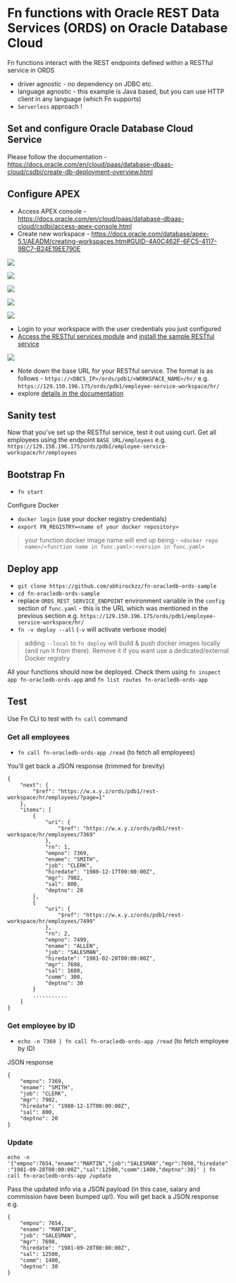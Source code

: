 # Fn functions with Oracle REST Data Services (ORDS) on Oracle Database Cloud

Fn functions interact with the REST endpoints defined within a RESTful service in ORDS

- driver agnostic - no dependency on JDBC etc.
- language agnostic - this example is Java based, but you can use HTTP client in any language (which Fn supports)
- `Serverless` approach !

## Set and configure Oracle Database Cloud Service

Please follow the documentation - https://docs.oracle.com/en/cloud/paas/database-dbaas-cloud/csdbi/create-db-deployment-overview.html

## Configure APEX

- Access APEX console - https://docs.oracle.com/en/cloud/paas/database-dbaas-cloud/csdbi/access-apex-console.html
- Create new workspace - https://docs.oracle.com/database/apex-5.1/AEADM/creating-workspaces.htm#GUID-4A0C462F-6FC5-4117-9BC7-B24E19EE790E


![](images/create-workspace-1.jpg)

![](images/create-workspace-2.jpg)

![](images/create-workspace-3.jpg)

![](images/create-workspace-4.jpg)

![](images/create-workspace-5.jpg)

- Login to your workspace with the user credentials you just configured
- [Access the RESTful services module](https://docs.oracle.com/database/apex-5.1/AEUTL/accessing-RESTful-services.htm#AEUTL448) and [install the sample RESTful service](https://docs.oracle.com/database/apex-5.1/AEUTL/managing-RESTful-service-modules.htm#AEUTL-GUID-C2D70748-ED0E-4735-A417-9CBA97816654)


![](images/sample-restful-service.jpg)

- Note down the base URL for your RESTful service. The format is as follows - `https://<DBCS_IP>/ords/pdb1/<WORKSPACE_NAME>/hr/` e.g. `https://129.150.196.175/ords/pdb1/employee-service-workspace/hr/` 
- explore [details in the documentation](https://docs.oracle.com/database/apex-5.1/AEUTL/how-to-create-RESTful-service-module-example.htm#AEUTL29134)

## Sanity test

Now that you've set up the RESTful service, test it out using curl. Get all employees using the endpoint `BASE_URL/employees` e.g. `https://129.150.196.175/ords/pdb1/employee-service-workspace/hr/employees` 

## Bootstrap Fn

- `fn start`

Configure Docker

- `docker login` (use your docker registry credentials)
- `export FN_REGISTRY=<name of your docker repository>`

> your function docker image name will end up being - `<docker repo name>/<function name in func.yaml>:<version in func.yaml>`

## Deploy app

- `git clone https://github.com/abhirockzz/fn-oracledb-ords-sample`
- `cd fn-oracledb-ords-sample`
- replace `ORDS_REST_SERVICE_ENDPOINT` environment variable in the `config` section of `func.yaml` - this is the URL which was mentioned in the previous section e.g. `https://129.150.196.175/ords/pdb1/employee-service-workspace/hr/` 
- `fn -v deploy --all` (`-v` will activate verbose mode)

> adding `--local` to `fn deploy` will build & push docker images locally (and run it from there). Remove it if you want use a dedicated/external Docker registry

All your functions should now be deployed. Check them using `fn inspect app fn-oracledb-ords-app` and `fn list routes fn-oracledb-ords-app`

## Test

Use Fn CLI to test with `fn call` command


### Get all employees

- `fn call fn-oracledb-ords-app /read` (to fetch all employees)

You'll get back a JSON response (trimmed for brevity)

	{
	    "next": {
	        "$ref": "https://w.x.y.z/ords/pdb1/rest-workspace/hr/employees/?page=1"
	    },
	    "items": [
	        {
	            "uri": {
	                "$ref": "https://w.x.y.z/ords/pdb1/rest-workspace/hr/employees/7369"
	            },
	            "rn": 1,
	            "empno": 7369,
	            "ename": "SMITH",
	            "job": "CLERK",
	            "hiredate": "1980-12-17T00:00:00Z",
	            "mgr": 7902,
	            "sal": 800,
	            "deptno": 20
	        },
	        {
	            "uri": {
	                "$ref": "https://w.x.y.z/ords/pdb1/rest-workspace/hr/employees/7499"
	            },
	            "rn": 2,
	            "empno": 7499,
	            "ename": "ALLEN",
	            "job": "SALESMAN",
	            "hiredate": "1981-02-20T00:00:00Z",
	            "mgr": 7698,
	            "sal": 1600,
	            "comm": 300,
	            "deptno": 30
	        }
			...........
	    ]
	}

### Get employee by ID

- `echo -n 7369 | fn call fn-oracledb-ords-app /read` (to fetch employee by ID)

JSON response

	{
	    "empno": 7369,
	    "ename": "SMITH",
	    "job": "CLERK",
	    "mgr": 7902,
	    "hiredate": "1980-12-17T00:00:00Z",
	    "sal": 800,
	    "deptno": 20
	}

### Update

`echo -n '{"empno":7654,"ename":"MARTIN","job":"SALESMAN","mgr":7698,"hiredate":"1981-09-28T00:00:00Z","sal":12500,"comm":1400,"deptno":30}' | fn call fn-oracledb-ords-app /update`

Pass the updated info via a JSON payload (in this case, salary and commission have been bumped up!). You will get back a JSON response e.g.

	{
	    "empno": 7654,
	    "ename": "MARTIN",
	    "job": "SALESMAN",
	    "mgr": 7698,
	    "hiredate": "1981-09-28T00:00:00Z",
	    "sal": 12500,
	    "comm": 1400,
	    "deptno": 30
	}
